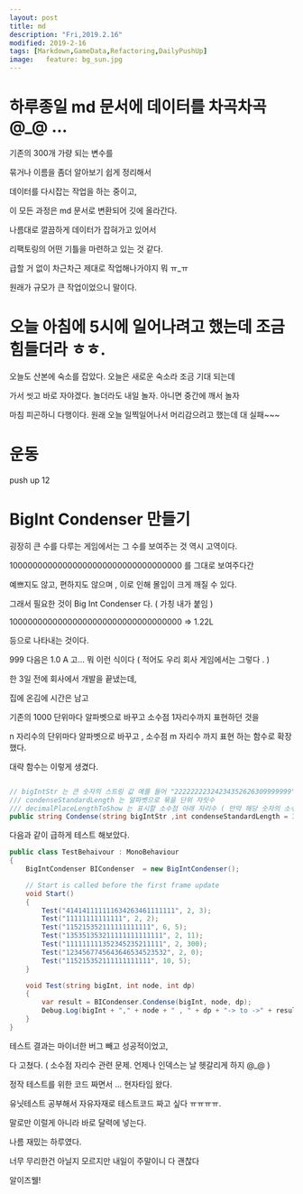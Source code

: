 ```yaml
---
layout: post
title: md
description: "Fri,2019.2.16"
modified: 2019-2-16
tags: [Markdown,GameData,Refactoring,DailyPushUp]
image:   feature: bg_sun.jpg
---
```


# 하루종일 md 문서에 데이터를 차곡차곡 @_@ ... 

기존의 300개 가량 되는 변수를

묶거나 이름을 좀더 알아보기 쉽게 정리해서 

데이터를 다시잡는 작업을 하는 중이고, 

이 모든 과정은 md 문서로 변환되어 깃에 올라간다.

나름대로 깔끔하게 데이터가 잡혀가고 있어서 

리팩토링의 어떤 기틀을 마련하고 있는 것 같다. 

급할 거 없이 차근차근 제대로 작업해나가야지 뭐 ㅠ_ㅠ

원래가 규모가 큰 작업이었으니 말이다.  

# 오늘 아침에 5시에 일어나려고 했는데 조금 힘들더라 ㅎㅎ. 

오늘도 산본에 숙소를 잡았다. 오늘은 새로운 숙소라 조금 기대 되는데 

가서 씻고 바로 자야겠다. 놀더라도 내일 놀자. 아니면 중간에 깨서 놀자 

마침 피곤하니 다행이다. 원래 오늘 일찍일어나서 머리감으려고 했는데 대 실패~~~

# 운동

push up 12 

# BigInt Condenser  만들기 

굉장히 큰 수를 다루는 게임에서는 그 수를 보여주는 것 역시 고역이다. 

10000000000000000000000000000000000 를 그대로 보여주다간 

예쁘지도 않고, 편하지도 않으며 , 이로 인해 몰입이 크게 깨질 수 있다. 

그래서 필요한 것이 Big Int Condenser 다. ( 가칭 내가 붙임 )

10000000000000000000000000000000000 => 1.22L

등으로 나타내는 것이다.

999 다음은 1.0 A 고... 뭐 이런 식이다 ( 적어도 우리 회사 게임에서는 그렇다 . )

한 3일 전에 회사에서 개발을 끝냈는데, 

집에 온김에 시간은 남고 

기존의 1000 단위마다 알파벳으로 바꾸고 소수점 1자리수까지 표현하던 것을

n 자리수의 단위마다 알파벳으로 바꾸고 , 소수점 m 자리수 까지 표현 하는 함수로 확장했다. 

대략 함수는 이렇게 생겼다. 

```csharp

// bigIntStr 는 큰 숫자의 스트링 값 예를 들어 "22222222324234352626309999999" 등. 
/// condenseStandardLength 는 알파벳으로 묶을 단위 자릿수 
/// decimalPlaceLengthToShow 는 표시할 소수점 아래 자리수 ( 만약 해당 숫자의 소수점 아래 자리수가 저 숫자보다 작다면 . 가능한 만큼만 보이도록 함)
public string Condense(string bigIntStr ,int condenseStandardLength = 3, int decimalPlaceLengthToShow = 1){ }
```

다음과 같이 급하게 테스트 해보았다. 

```csharp
public class TestBehaivour : MonoBehaviour
{
    BigIntCondenser BICondenser  = new BigIntCondenser();

    // Start is called before the first frame update
    void Start()
    {
        Test("414141111111634263461111111", 2, 3);
        Test("11111111111111", 2, 2);
        Test("115215352111111111111", 6, 5);
        Test("135351353211111111111111", 2, 11);
        Test("111111111352345235211111", 2, 300);
        Test("1234567745643646534523532", 2, 0);
        Test("115215352111111111111", 10, 5);
    }

    void Test(string bigInt, int node, int dp)
    {
        var result = BICondenser.Condense(bigInt, node, dp);
        Debug.Log(bigInt + "," + node + " , " + dp + "-> to ->" + result);
    }
}
 ```
테스트 결과는 마이너한 버그 빼고 성공적이었고, 

다 고쳤다. ( 소수점 자리수 관련 문제. 언제나 인덱스는 날 헷갈리게 하지 @_@ )

정작 테스트를 위한 코드 짜면서 ... 현자타임 왔다.

유닛테스트 공부해서 자유자재로 테스트코드 짜고 싶다 ㅠㅠㅠㅠ.

말로만 이럴게 아니라 바로 달력에 넣는다.

나름 재밌는 하루였다.

너무 무리한건 아닐지 모르지만 내일이 주말이니 다 괜찮다 

알이즈웰! 